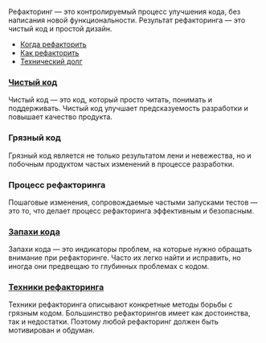 Рефакторинг — это контролируемый процесс улучшения кода, без написания новой функциональности. Результат рефакторинга — это чистый код и простой дизайн.
- [Когда рефакторить](Введение%20в%20рефакторинг/Когда%20рефакторить.md)
- [Как рефакторить](Введение%20в%20рефакторинг/Как%20рефакторить.md)
- [Технический долг](Введение%20в%20рефакторинг/Технический%20долг.md)

### [Чистый код](Введение%20в%20рефакторинг/Чистый%20код.md)
Чистый код — это код, который просто читать, понимать и поддерживать. Чистый код улучшает предсказуемость разработки и повышает качество продукта.

### Грязный код
Грязный код является не только результатом лени и невежества, но и побочным продуктом частых изменений в процессе разработки.

### Процесс рефакторинга
Пошаговые изменения, сопровождаемые частыми запусками тестов — это то, что делает процесс рефакторинга эффективным и безопасным.

### [Запахи кода](Запахи%20кода/Запахи%20кода.md)
Запахи кода — это индикаторы проблем, на которые нужно обращать внимание при рефакторинге. Часто их легко найти и исправить, но иногда они предвещаю то глубинных проблемах с кодом.

### [Техники рефакторинга](Техники%20рефакторинга/Техники%20рефакторинга.md)
Техники рефакторинга описывают конкретные методы борьбы с грязным кодом. Большинство рефакторингов имеет как достоинства, так и недостатки. Поэтому любой рефакторинг должен быть мотивирован и обдуман.



